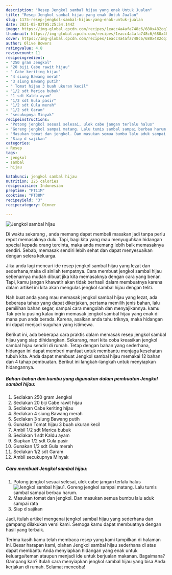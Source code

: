```yaml
---
description: "Resep Jengkol sambal hijau yang enak Untuk Jualan"
title: "Resep Jengkol sambal hijau yang enak Untuk Jualan"
slug: 1175-resep-jengkol-sambal-hijau-yang-enak-untuk-jualan
date: 2021-05-02T05:25:54.144Z
image: https://img-global.cpcdn.com/recipes/1eacc4a4afa748c6/680x482cq70/jengkol-sambal-hijau-foto-resep-utama.jpg
thumbnail: https://img-global.cpcdn.com/recipes/1eacc4a4afa748c6/680x482cq70/jengkol-sambal-hijau-foto-resep-utama.jpg
cover: https://img-global.cpcdn.com/recipes/1eacc4a4afa748c6/680x482cq70/jengkol-sambal-hijau-foto-resep-utama.jpg
author: Olive Bowers
ratingvalue: 4.8
reviewcount: 11
recipeingredient:
- "250 gram Jengkol"
- "20 biji Cabe rawit hijau"
- " Cabe keriting hijau"
- "4 siung Bawang merah"
- "3 siung Bawang putih"
- " Tomat hijau 3 buah ukuran kecil"
- "1/2 sdt Merica bubuk"
- "1 sdt Kaldu ayam"
- "1/2 sdt Gula pasir"
- "1/2 sdt Gula merah"
- "1/2 sdt Garam"
- "secukupnya Minyak"
recipeinstructions:
- "Potong jengkol sesuai selesai, ulek cabe jangan terlalu halus"
- "Goreng jengkol sampai matang. Lalu tumis sambal sampai berbau harum."
- "Masukan tomat dan jengkol. Dan masukan semua bumbu lalu aduk sampai rata"
- "Siap d sajikan"
categories:
- Resep
tags:
- jengkol
- sambal
- hijau

katakunci: jengkol sambal hijau 
nutrition: 225 calories
recipecuisine: Indonesian
preptime: "PT11M"
cooktime: "PT38M"
recipeyield: "3"
recipecategory: Dinner

---
```



![Jengkol sambal hijau](https://img-global.cpcdn.com/recipes/1eacc4a4afa748c6/680x482cq70/jengkol-sambal-hijau-foto-resep-utama.jpg)

Di waktu  sekarang , anda memang dapat membeli masakan jadi tanpa perlu repot memasaknya dulu. Tapi, bagi kita yang mau menyuguhkan hidangan special kepada orang tercinta, maka anda memang lebih baik memasaknya sendiri. Sebab, memasak sendiri lebih sehat dan dapat menyesuaikan dengan selera keluarga.

Jika anda lagi mencari ide resep jengkol sambal hijau yang lezat dan sederhana,maka di sinilah tempatnya. Cara membuat jengkol sambal hijau  sebenarnya mudah dibuat jika kita memasaknya dengan cara yang benar. Tapi, kamu jangan khawatir akan tidak berhasil dalam membuatnya 
karena dalam artikel ini kita akan mengulas jengkol sambal hijau dengan teliti.  



Nah buat anda yang mau memasak jengkol sambal hijau yang lezat, ada beberapa tahap yang dapat dikerjakan, pertama memilih jenis bahan, lalu pemilihan bahan segar, sampai cara mengolah dan menyajikannya. kamu Tak perlu pusing kalau ingin memasak jengkol sambal hijau yang enak di mana pun anda berada. Karena, asalkan anda  tahu triknya, maka hidangan ini dapat menjadi suguhan yang istimewa.

Berikut ini, ada beberapa cara praktis  dalam memasak resep jengkol sambal hijau yang siap dihidangkan. Sekarang, mari kita coba kreasikan jengkol sambal hijau sendiri di rumah. Tetap dengan bahan yang sederhana, hidangan ini dapat memberi manfaat untuk membantu menjaga kesehatan tubuh kita. Anda dapat membuat Jengkol sambal hijau memakai 12 bahan dan 4 tahap pembuatan. Berikut ini langkah-langkah untuk menyiapkan hidangannya.

<!--inarticleads1-->

##### Bahan-bahan dan bumbu yang digunakan dalam pembuatan Jengkol sambal hijau:

1. Sediakan 250 gram Jengkol
1. Sediakan 20 biji Cabe rawit hijau
1. Sediakan  Cabe keriting hijau
1. Sediakan 4 siung Bawang merah
1. Sediakan 3 siung Bawang putih
1. Gunakan  Tomat hijau 3 buah ukuran kecil
1. Ambil 1/2 sdt Merica bubuk
1. Sediakan 1 sdt Kaldu ayam
1. Siapkan 1/2 sdt Gula pasir
1. Gunakan 1/2 sdt Gula merah
1. Sediakan 1/2 sdt Garam
1. Ambil secukupnya Minyak




<!--inarticleads2-->

##### Cara membuat Jengkol sambal hijau:

1. Potong jengkol sesuai selesai, ulek cabe jangan terlalu halus
<img src="https://img-global.cpcdn.com/steps/c219b19a5d449b19/160x128cq70/jengkol-sambal-hijau-langkah-memasak-1-foto.jpg" alt="Jengkol sambal hijau">1. Goreng jengkol sampai matang. Lalu tumis sambal sampai berbau harum.
1. Masukan tomat dan jengkol. Dan masukan semua bumbu lalu aduk sampai rata
1. Siap d sajikan




Jadi, itulah artikel mengenai  jengkol sambal hijau  yang sederhana dan gampang dilakukan versi kami. Semoga kamu dapat membuatnya dengan hasil yang terbaik. 

Terima kasih kamu telah membaca resep yang kami tampilkan di halaman ini. Besar harapan kami, olahan  Jengkol sambal hijau sederhana di atas dapat membantu Anda menyiapkan hidangan yang enak untuk keluarga/teman ataupun menjadi ide untuk berjualan makanan. Bagaimana? Gampang kan? Itulah cara menyiapkan jengkol sambal hijau yang bisa Anda kerjakan di rumah. Selamat mencoba!

